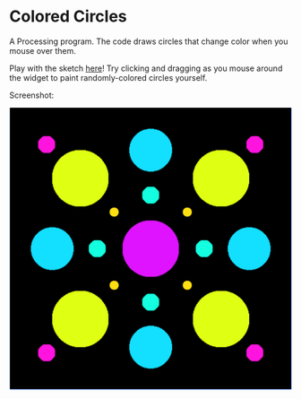# Colored Circles
A Processing program. The code draws circles that change color when you mouse over them.

Play with the sketch [here](https://jgriffith23.github.io/processing/ColoredCircles.html)! Try clicking and dragging as you mouse around the widget to paint randomly-colored circles yourself.

Screenshot:

![Colored Circles Still](https://raw.githubusercontent.com/jgriffith23/jgriffith23.github.io/master/assets/ColoredCirclesStill.png)


